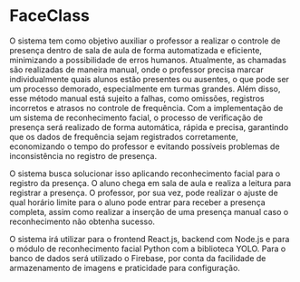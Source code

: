 # FaceClass

O sistema tem como objetivo auxiliar o professor a realizar o controle de presença dentro de sala de aula de forma automatizada e eficiente, minimizando a possibilidade de erros humanos. Atualmente, as chamadas são realizadas de maneira manual, onde o professor precisa marcar individualmente quais alunos estão presentes ou ausentes, o que pode ser um processo demorado, especialmente em turmas grandes. Além disso, esse método manual está sujeito a falhas, como omissões, registros incorretos e atrasos no controle de frequência. Com a implementação de um sistema de reconhecimento facial, o processo de verificação de presença será realizado de forma automática, rápida e precisa, garantindo que os dados de frequência sejam registrados corretamente, economizando o tempo do professor e evitando possíveis problemas de inconsistência no registro de presença.

O sistema busca solucionar isso aplicando reconhecimento facial para o registro da presença. O aluno chega em sala de aula e realiza a leitura para registrar a presença. O professor, por sua vez, pode realizar o ajuste de qual horário limite para o aluno pode entrar para receber a presença completa, assim como realizar a inserção de uma presença manual caso o reconhecimento não obtenha sucesso.

O sistema irá utilizar para o frontend React.js, backend com Node.js e para o módulo de reconhecimento facial Python com a biblioteca YOLO. Para o banco de dados será utilizado o Firebase, por conta da facilidade de armazenamento de imagens e praticidade para configuração.
